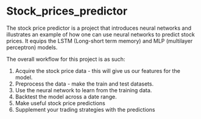 # Stock_prices_predictor


The stock price predictor is a project that introduces neural networks and illustrates an example of how one can use neural networks to predict stock prices. It equips the LSTM (Long-short term memory) and MLP (multilayer perceptron) models.

The overall workflow for this project is as such:

1. Acquire the stock price data - this will give us our features for the model.
2. Preprocess the data - make the train and test datasets.
3. Use the neural network to learn from the training data.
4. Backtest the model across a date range.
5. Make useful stock price predictions
6. Supplement your trading strategies with the predictions
